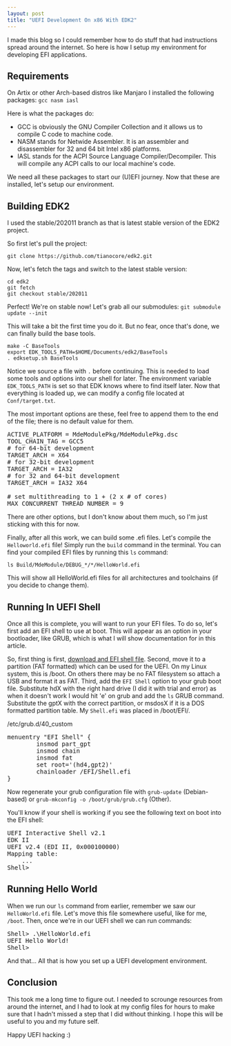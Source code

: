 ```yaml
---
layout: post
title: "UEFI Development On x86 With EDK2"
---
```


I made this blog so I could remember how to do stuff that had instructions spread around the internet.
So here is how I setup my environment for developing EFI applications.

## Requirements

On Artix or other Arch-based distros like Manjaro I installed the following packages: `gcc nasm iasl`

Here is what the packages do:

* GCC is obviously the GNU Compiler Collection and it allows us to compile C code to machine code.
* NASM stands for Netwide Assembler. It is an assembler and disassembler for 32 and 64 bit Intel x86 platforms.
* IASL stands for the ACPI Source Language Compiler/Decompiler. This will compile any ACPI calls to our local machine's code.

We need all these packages to start our (U)EFI journey.
Now that these are installed, let's setup our environment.

## Building EDK2

I used the stable/202011 branch as that is latest stable version of the EDK2 project.

So first let's pull the project:

`git clone https://github.com/tianocore/edk2.git`

Now, let's fetch the tags and switch to the latest stable version:

```
cd edk2
git fetch
git checkout stable/202011
```

Perfect! We're on stable now! Let's grab all our submodules: `git submodule update --init`

This will take a bit the first time you do it. But no fear, once that's done, we can finally build the base tools.

```
make -C BaseTools
export EDK_TOOLS_PATH=$HOME/Documents/edk2/BaseTools
. edksetup.sh BaseTools
```

Notice we source a file with `.` before continuing. This is needed to load some tools and options into our shell for later. The environment variable `EDK_TOOLS_PATH` is set so that EDK knows where to find itself later. Now that everything is loaded up, we can modify a config file located at `Conf/target.txt`.

The most important options are these, feel free to append them to the end of the file; there is no default value for them.

<pre class="file">
ACTIVE_PLATFORM = MdeModulePkg/MdeModulePkg.dsc
TOOL_CHAIN_TAG = GCC5
# for 64-bit development
TARGET_ARCH = X64
# for 32-bit development
TARGET_ARCH = IA32
# for 32 and 64-bit development
TARGET_ARCH = IA32 X64

# set multithreading to 1 + (2 x # of cores)
MAX_CONCURRENT_THREAD_NUMBER = 9
</pre>

There are other options, but I don't know about them much, so I'm just sticking with this for now.

Finally, after all this work, we can build some .efi files. Let's compile the `Helloworld.efi` file!
Simply run the `build` command in the terminal.
You can find your compiled EFI files by running this `ls` command:

```
ls Build/MdeModule/DEBUG_*/*/HelloWorld.efi
```

This will show all HelloWorld.efi files for all architectures and toolchains (if you decide to change them).

## Running In UEFI Shell

Once all this is complete, you will want to run your EFI files.
To do so, let's first add an EFI shell to use at boot.
This will appear as an option in your bootloader, like GRUB, which is what I will show documentation for in this article.

So, first thing is first,
[download and EFI shell file](https://github.com/tianocore/edk2/blob/UDK2018/ShellBinPkg/UefiShell/X64/Shell.efi?raw=true).
Second, move it to a partition (FAT formatted) which can be used for the UEFI.
On my Linux system, this is /boot. On others there may be no FAT filesystem so attach a USB and format it as FAT.
Third, add the `EFI Shell` option to your grub boot file.
Substitute hdX with the right hard drive (I did it with trial and error) as when it doesn't work I would hit 'e' on grub and add the `ls` GRUB command.
Substitute the gptX with the correct partition, or msdosX if it is a DOS formatted partition table.
My `Shell.efi` was placed in /boot/EFI/.

<label>/etc/grub.d/40_custom</label>
<pre class="file">
menuentry "EFI Shell" {
        insmod part_gpt
        insmod chain
        insmod fat
        set root='(hd4,gpt2)'
        chainloader /EFI/Shell.efi
}
</pre>

Now regenerate your grub configuration file with `grub-update` (Debian-based) or `grub-mkconfig -o /boot/grub/grub.cfg` (Other).

You'll know if your shell is working if you see the following text on boot into the EFI shell:

<pre class="terminal">
UEFI Interactive Shell v2.1
EDK II
UEFI v2.4 (EDI II, 0x000100000)
Mapping table:
	...
Shell> 
</pre>

## Running Hello World

When we run our `ls` command from earlier, remember we saw our `HelloWorld.efi` file.
Let's move this file somewhere useful, like for me, `/boot`.
Then, once we're in our UEFI shell we can run commands:

<pre class="terminal">
Shell> .\HelloWorld.efi
UEFI Hello World!
Shell> 
</pre>

And that... All that is how you set up a UEFI development environment.

## Conclusion

This took me a long time to figure out.
I needed to scrounge resources from around the internet,
and I had to look at my config files for hours to make sure that I hadn't missed a step that I did without thinking.
I hope this will be useful to you and my future self.

Happy UEFI hacking :)
